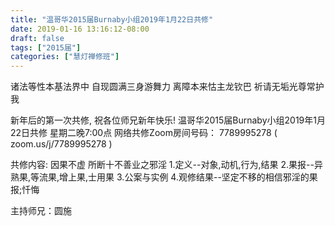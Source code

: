```yaml
---
title: "温哥华2015届Burnaby小组2019年1月22日共修"
date: 2019-01-16 13:16:12-08:00
draft: false
tags: ["2015届"]
categories: ["慧灯禅修班"]
---
```

诸法等性本基法界中 自现圆满三身游舞力
离障本来怙主龙钦巴 祈请无垢光尊常护我

新年后的第一次共修, 祝各位师兄新年快乐!
温哥华2015届Burnaby小组2019年1月22日共修
星期二晚7:00点
网络共修Zoom房间号码： 7789995278 ( zoom.us/j/7789995278 )

共修内容:
因果不虚 所断十不善业之邪淫
1.定义--对象,动机,行为,结果
2.果报--异熟果,等流果,增上果,士用果
3.公案与实例
4.观修结果--坚定不移的相信邪淫的果报;忏悔

主持师兄：圆施
